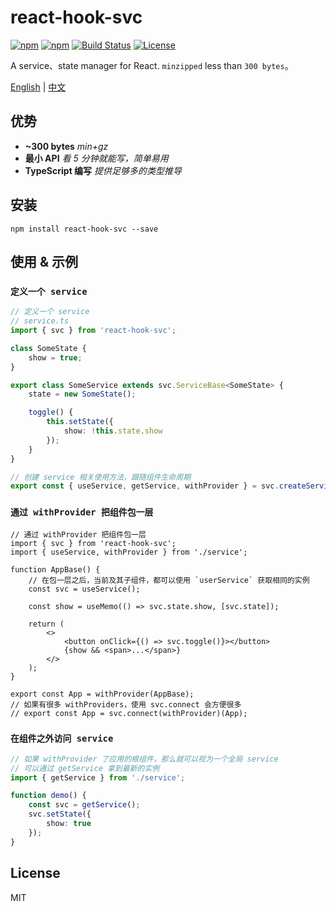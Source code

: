 # react-hook-svc

[![npm][react-hook-svc-icon]][react-hook-svc-npm]
[![npm][react-hook-svc-bundle]][react-hook-svc-npm]
[![Build Status](https://img.shields.io/github/workflow/status/shalldie/hook-service/ci?label=build&logo=github&style=flat-square)](https://github.com/shalldie/hook-service/actions)
[![License](https://img.shields.io/npm/l/react-hook-svc?logo=github&style=flat-square)](https://github.com/shalldie/hook-service)

A service、state manager for React. `minzipped` less than `300 bytes`。

[English](./README.md) | [中文](./README.zh-CN.md)

## 优势

-   **~300 bytes** _min+gz_
-   **最小 API** _看 5 分钟就能写，简单易用_
-   **TypeScript 编写** _提供足够多的类型推导_

## 安装

    npm install react-hook-svc --save

## 使用 & 示例

### `定义一个 service`

```ts
// 定义一个 service
// service.ts
import { svc } from 'react-hook-svc';

class SomeState {
    show = true;
}

export class SomeService extends svc.ServiceBase<SomeState> {
    state = new SomeState();

    toggle() {
        this.setState({
            show: !this.state.show
        });
    }
}

// 创建 service 相关使用方法，跟随组件生命周期
export const { useService, getService, withProvider } = svc.createServiceCtx(SomeService);
```

### `通过 withProvider 把组件包一层`

```tsx
// 通过 withProvider 把组件包一层
import { svc } from 'react-hook-svc';
import { useService, withProvider } from './service';

function AppBase() {
    // 在包一层之后，当前及其子组件，都可以使用 `userService` 获取相同的实例
    const svc = useService();

    const show = useMemo(() => svc.state.show, [svc.state]);

    return (
        <>
            <button onClick={() => svc.toggle()}></button>
            {show && <span>...</span>}
        </>
    );
}

export const App = withProvider(AppBase);
// 如果有很多 withProviders，使用 svc.connect 会方便很多
// export const App = svc.connect(withProvider)(App);
```

### `在组件之外访问 service`

```ts
// 如果 withProvider 了应用的根组件，那么就可以视为一个全局 service
// 可以通过 getService 拿到最新的实例
import { getService } from './service';

function demo() {
    const svc = getService();
    svc.setState({
        show: true
    });
}
```

## License

MIT

<!-- react-hook-svc -->

[react-hook-svc-icon]: https://img.shields.io/npm/v/react-hook-svc.svg?logo=npm&style=flat-square
[react-hook-svc-npm]: https://www.npmjs.com/package/react-hook-svc
[react-hook-svc-bundle]: https://img.shields.io/bundlephobia/minzip/react-hook-svc?logo=npm&style=flat-square
